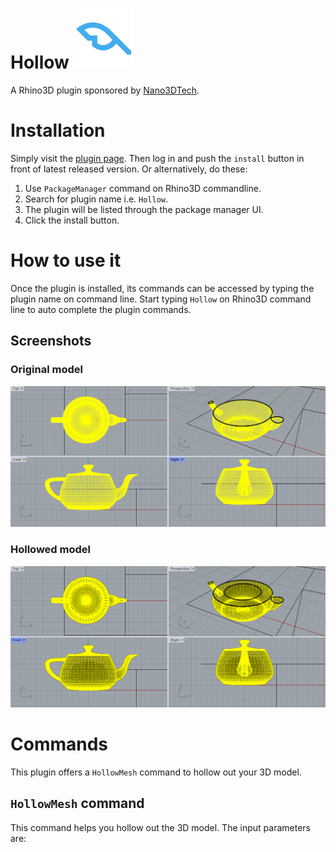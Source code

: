 # Hollow ![Icon](./RhinoCommon/pkg/dist/icon.svg)

A Rhino3D plugin sponsored by [Nano3DTech](https://nano3dtech.com/).

# Installation

Simply visit the [plugin page](https://www.food4rhino.com/en/app/hollow). Then log in and push the `install` button in front of latest released version. Or alternatively, do these:

1. Use `PackageManager` command on Rhino3D commandline.
1. Search for plugin name i.e. `Hollow`.
1. The plugin will be listed through the package manager UI.
1. Click the install button.

# How to use it

Once the plugin is installed, its commands can be accessed by typing the plugin name on command line. Start typing `Hollow` on Rhino3D command line to auto complete the plugin commands.

## Screenshots

### Original model

![Original model](RhinoCommon/doc/original.png "Original model")

### Hollowed model

![Hollowed model](RhinoCommon/doc/hollowed.png "Hollowed model")

# Commands

This plugin offers a `HollowMesh` command to hollow out your 3D model.

## `HollowMesh` command

This command helps you hollow out the 3D model. The input parameters are:
